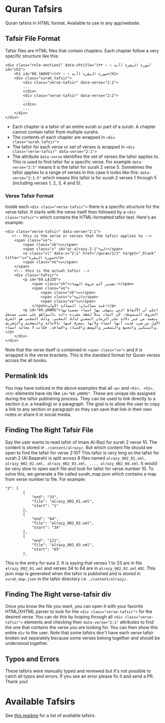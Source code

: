 # Quran Tafsirs
Quran tafsirs in HTML format. Available to use in any app/website.

## Tafsir File Format
Tafsir files are HTML files that contain chapters. Each chapter follow a very specific structure like this:

```
<div class="role-section1" data-chtitle="سورة البقرة (آية ١ – ٣٣)" id="ch2">
    <h1 id="69.lWdVO">سورة البقرة (آية ١ – ٣٣)</h1>
    <div class="surah_tafsir">
        <div class="verse-tafsir" data-verse="2:1">
        ...
        </div>
        <div class="verse-tafsir" data-verse="2:2">
        ...
        </div>
        ...
    </div>
</div>
```

* Each chapter is a tafsir of an entire surah or part of a surah. A chapter cannot contain tafsir from multiple surahs.
* The contents of each chapter are wrapped in `<div class="surah_tafsir">`
* The tafsir for each verse or set of verses is wrapped in `<div class="verse-tafsir" data-verse="2:1">`
* The attribute `data-verse` identifies the set of verses the tafsir applies to. This is used to find tafsir for a specific verse. For example `data-verse="2:5"` means it is the tafsir for surah 2 verse 5. Sometimes the tafsir applies to a range of verses in this case it looks like this: `data-verse="2:1-5"` which means this tafsir is for surah 2 verses 1 through 5 (including verses 1, 2, 3, 4 and 5).

### Verse Tafsir Format
Inside each `<div class="verse-tafsir">` there is a specific structure for the verse tafsir. It starts with the verse itself then followed by a `<div class="tafsir">` which contains the HTML-formatted tafsir text. Here's an example:
```
<div class="verse-tafsir" data-verse="2:1">
   <!-- this is the verse or verses that the tafsir applies to -->
    <span class="vo">
        <span class="vb">﴿</span>
        <span class="v" id="qr-alrazy-2-1">الم</span>
        <a class="vl" data-v="2:1" href="/quran/2/1" target="_blank" title="سورة البقرة">﴿١﴾</a>
        <span class="ve">﴾</span>
    </span>
    <!-- this is the actual tafsir -->
    <div class="tafsir">
        <p id="69.LAJZO">
            <span class="sh">تفسير آلم حروف الهجاء:</span>
            <span class="vo">
                <span class="vb">﴿</span>
                <span class="v">الم</span>
                <span class="ve">﴾</span>
            </span>فيه مسألتان: المسألة الأولى:</p>
        <p id="69.yKW9G">اعلم أن الألفاظ التي يتهجى بها أسماء مسمياتها الحروف المبسوطة، لأن الضاد مثلاً لفظة مفردة دالة بالتواطؤ على معنى مستقل بنفسه من غير دلالة على الزمان المعين لذلك المعنى، وذلك المعنى هو الحرف الأول من ضرب فثبت أنها أسماء ولأنها يتصرف فيها بالأمالة والتفخيم والتعريف والتنكير والجمع والتصغير والوصف والإسناد والإضافة، فكانت لا محالة أسماء.</p>
    </div>
</div>
```
Note that the verse itself is contained in `<span class="vo">` and it is wrapped in the verse brackets. This is the standard format for Quran verses across the all books.

## Permalink Ids
You may have noticed in the above examples that all `<p>` and `<h1>, <h2>, <h3>` elements have ids like `id="69.yKW9G"`. These are unique ids assigned during the tafsir publishing process. They can be used to link directly to a section (i.e. a heading) or a paragraph. The goal is to allow the user to copy a link to any section or paragraph so they can save that link in their own notes or share it in social media.

## Finding The Right Tafsir File
Say the user wants to read tafsir of Imam Al-Razi for surah 2 verse 10. The content is stored in `./content/alrazy/`. But which content file should we open to find the tafsir for verse 2:10? This tafsir is very long so the tafsir for surah 2 (Al Baqarah) is split across 8 files named `alrazy_002_01.xml, alrazy_002_02.xml, alrazy_002_03.xml, ..., alrazy_002_08.xml`. It would be very slow to open each file and look for tafsir for verse number 10. To solve this, we generate a file called surah_map.json which contains a map from verse number to file. For example:

```
"2": [
        {
            "end": "33",
            "file": "alrazy_002_01.xml",
            "start": "1"
        },
        {
            "end": "64",
            "file": "alrazy_002_02.xml",
            "start": "34"
        },
        {
            "end": "121",
            "file": "alrazy_002_03.xml",
            "start": "65"
        },
```

This is the entry for sura 2. It is saying that verses 1 to 33 are in file `alrazy_002_01.xml` and verses 34 to 64 are in `alrazy_002_02.xml` etc. This json map is generated when the tafsir is published and is stored in `surah_map.json` in the tafsir directory i.e. `./content/alrazy/`.

## Finding The Right verse-tafsir div
Once you know the file you want, you can open it with your favorite HTML/XHTML parser to look for the `<div class="verse-tafsir">` for the desired verse. You can do this by looping through all `<div class="verse-tafsir">` elements and checking their `data-verse="2:1"` attributes to find the one that contains the verse you are looking for. You can then show this entire `div` to the user. Note that some tafsirs don't have each verse tafsir broken out separately because some verses belong together and should be understood together.

## Typos and Errors
These tafsirs were manually typed and reviewed but it's not possible to catch all typos and errors. If you see an error please fix it and send a PR. Thank you!

# Available Tafsirs
See [this readme](/content/README.md) for a list of available tafsirs.
